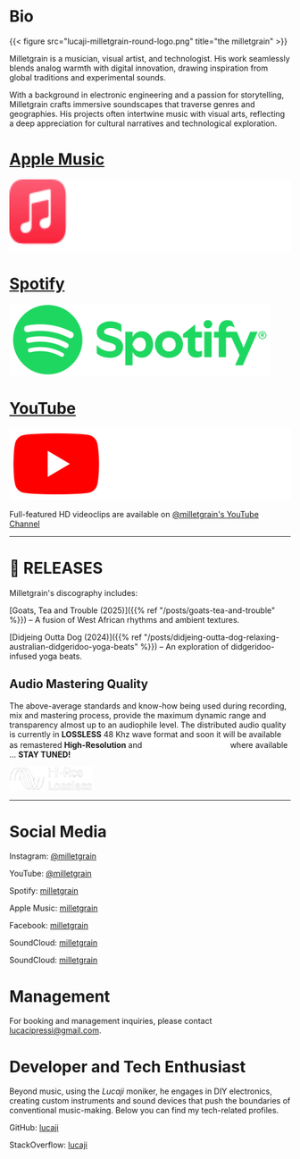 # Bio


{{< figure src="lucaji-milletgrain-round-logo.png" title="the milletgrain" >}}

Milletgrain is a musician, visual artist, and technologist. His work seamlessly blends analog warmth with digital innovation, drawing inspiration from global traditions and experimental sounds.

With a background in electronic engineering and a passion for storytelling, Milletgrain crafts immersive soundscapes that traverse genres and geographies. His projects often intertwine music with visual arts, reflecting a deep appreciation for cultural narratives and technological exploration.

# <i class='fab fa-apple fa-fw' aria-hidden='true'></i> [Apple Music](https://music.apple.com/it/artist/milletgrain/1818500580)

[<img src="/brand-applemusic-lockup-white.svg" width="576" height="128" alt="Apple Music Logo">](https://music.apple.com/it/artist/milletgrain/1818500580)

# <i class='fab fa-spotify fa-fw' aria-hidden='true'></i> [Spotify](https://open.spotify.com/artist/0rIIxne9NB0N6bBC62KJ3w)

[<img src="/brand-spotify-full-logo-green.png" width="467" height="128" alt="Spotify Logo">](https://open.spotify.com/artist/0rIIxne9NB0N6bBC62KJ3w)


# <i class='fab fa-youtube fa-fw' aria-hidden='true'></i> [YouTube](https://www.youtube.com/@milletgrain)

[<img src="/brand-youtube-transparent.svg" width="512" height="128" alt="YouTube Logo">](https://www.youtube.com/@milletgrain)

Full-featured HD videoclips are available on [@milletgrain's <i class='fab fa-youtube fa-fw' aria-hidden='true'></i> YouTube Channel](https://www.youtube.com/@milletgrain)


---

# 🎵 RELEASES

Milletgrain's discography includes:

[Goats, Tea and Trouble (2025)]({{% ref "/posts/goats-tea-and-trouble" %}}) – A fusion of West African rhythms and ambient textures.

[Didjeing Outta Dog (2024)]({{% ref "/posts/didjeing-outta-dog-relaxing-australian-didgeridoo-yoga-beats" %}}) – An exploration of didgeridoo-infused yoga beats.



## Audio Mastering Quality

The above-average standards and know-how being used during recording, mix and mastering process, provide the maximum dynamic range and transparency almost up to an audiophile level. The distributed audio quality is currently in **LOSSLESS** 48 Khz wave format and soon it will be available as remastered **High-Resolution** and <img src="/brand-dolby-atmos-white-horizontal.svg" width="150" height="16" alt="Dolby Atmos Logo"> where available ... **STAY TUNED!**

<img src="/brand-hires-lossless-logo-white.png" width="150" height="42" alt="Hi-Res-Lossless Audio Logo">


---


# Social Media

<i class='fab fa-instagram fa-fw' aria-hidden='true'></i> Instagram: [@milletgrain](https://www.instagram.com/milletgrain/)

<i class='fab fa-youtube fa-fw' aria-hidden='true'></i> YouTube: [@milletgrain](https://www.youtube.com/@milletgrain)

<i class='fab fa-spotify fa-fw' aria-hidden='true'></i> Spotify:  [milletgrain](https://open.spotify.com/artist/0rIIxne9NB0N6bBC62KJ3w)

<i class='fab fa-apple fa-fw' aria-hidden='true'></i> Apple Music: [milletgrain](https://music.apple.com/it/artist/milletgrain/1818500580)

<i class='fab fa-facebook fa-fw' aria-hidden='true'></i> Facebook: [milletgrain](https://www.facebook.com/themilletgrain/)

<i class='fab fa-soundcloud fa-fw' aria-hidden='true'></i> SoundCloud: [milletgrain](https://soundcloud.com/milletgrain)

<i class='fab fa-soundcloud fa-fw' aria-hidden='true'></i> SoundCloud: [milletgrain](https://soundcloud.com/milletgrain-music)



# Management

For booking and management inquiries, please contact [lucacipressi@gmail.com](mailto:lucacipressi@gmail.com).


# Developer and Tech Enthusiast

Beyond music, using the *Lucaji* moniker, he engages in DIY electronics, creating custom instruments and sound devices that push the boundaries of conventional music-making. Below you can find my tech-related profiles.

<i class='fab fa-github fa-fw' aria-hidden='true'></i> GitHub: [lucaji](https://github.com/lucaji)

<i class='fab fa-stack-overflow fa-fw' aria-hidden='true'></i> StackOverflow: [lucaji](https://stackoverflow.com/users/4111774)
